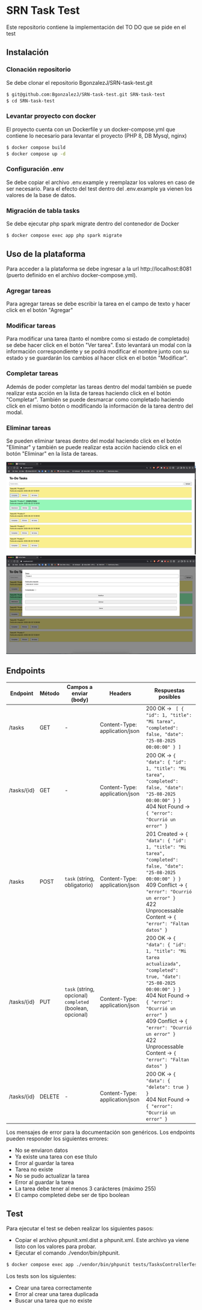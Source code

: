 # SRN Task Test

Este repositorio contiene la implementación del TO DO que se pide en el test

## Instalación

### Clonación repositorio

Se debe clonar el repositorio BgonzalezJ/SRN-task-test.git

```bash 
$ git@github.com:BgonzalezJ/SRN-task-test.git SRN-task-test
$ cd SRN-task-test
```

### Levantar proyecto con docker

El proyecto cuenta con un Dockerfile y un docker-compose.yml que contiene lo necesario para levantar el proyecto (PHP 8, DB Mysql, nginx)

```bash 
$ docker compose build
$ docker compose up -d
```

### Configuración .env

Se debe copiar el archivo .env.example y reemplazar los valores en caso de ser necesario. Para el efecto del test dentro del .env.example ya vienen los valores de la base de datos.

### Migración de tabla tasks

Se debe ejecutar php spark migrate dentro del contenedor de Docker

```bash 
$ docker compose exec app php spark migrate  
```

## Uso de la plataforma

Para acceder a la plataforma se debe ingresar a la url http://localhost:8081 (puerto definido en el archivo docker-compose.yml).

### Agregar tareas

Para agregar tareas se debe escribir la tarea en el campo de texto y hacer click en el botón "Agregar"

### Modificar tareas

Para modificar una tarea (tanto el nombre como si estado de completado) se debe hacer click en el botón "Ver tarea". Esto levantará un modal con la información correspondiente y se podrá modificar el nombre junto con su estado y se guardarán los cambios al hacer click en el botón "Modificar".

### Completar tareas
Además de poder completar las tareas dentro del modal también se puede realizar esta acción en la lista de tareas haciendo click en el botón "Completar". También se puede desmarcar como completado haciendo click en el mismo botón o modificando la información de la tarea dentro del modal.

### Eliminar tareas
Se pueden eliminar tareas dentro del modal haciendo click en el botón "Eliminar" y también se puede realizar esta acción haciendo click en el botón "Eliminar" en la lista de tareas.

![Lista de tareas](./frontend1.png)
![Modal de la tarea](./frontend2.png)


## Endpoints

| Endpoint         | Método | Campos a enviar (body)                     | Headers              | Respuestas posibles |
|-----------------|--------|-------------------------------------------|--------------------|-------------------|
| /tasks          | GET    | -                                         | Content-Type: application/json | 200 OK → ` [ { "id": 1, "title": "Mi tarea", "completed": false, "date": "25-08-2025 00:00:00" } ]` |
| /tasks/{id}     | GET    | -                                         | Content-Type: application/json | 200 OK → `{ "data": { "id": 1, "title": "Mi tarea", "completed": false, "date": "25-08-2025 00:00:00" } }`<br>404 Not Found → `{ "error": "Ocurrió un error" }` |
| /tasks          | POST   | `task` (string, obligatorio)             | Content-Type: application/json | 201 Created → `{ "data": { "id": 1, "title": "Mi tarea", "completed": false, "date": "25-08-2025 00:00:00" } }`<br>409 Conflict → `{ "error": "Ocurrió un error" }`<br>422 Unprocessable Content → `{ "error": "Faltan datos" }` |
| /tasks/{id}     | PUT    | `task` (string, opcional)<br>`completed` (boolean, opcional) | Content-Type: application/json | 200 OK → `{ "data": { "id": 1, "title": "Mi tarea actualizada", "completed": true, "date": "25-08-2025 00:00:00" } }`<br>404 Not Found → `{ "error": "Ocurrió un error" }`<br>409 Conflict → `{ "error": "Ocurrió un error" }`<br>422 Unprocessable Content → `{ "error": "Faltan datos" }` |
| /tasks/{id}     | DELETE | -                                         | Content-Type: application/json | 200 OK → `{ "data": { "delete": true } }`<br>404 Not Found → `{ "error": "Ocurrió un error" }` |

Los mensajes de error para la documentación son genéricos. Los endpoints pueden responder los siguientes errores:

- No se enviaron datos
- Ya existe una tarea con ese título
- Error al guardar la tarea
- Tarea no existe
- No se pudo actualizar la tarea
- Error al guardar la tarea
- La tarea debe tener al menos 3 carácteres (máximo 255)
- El campo completed debe ser de tipo boolean

## Test

Para ejecutar el test se deben realizar los siguientes pasos:

- Copiar el archivo phpunit.xml.dist a phpunit.xml. Este archivo ya viene listo con los valores para probar.
- Ejecutar el comando ./vendor/bin/phpunit.

```bash 
$ docker compose exec app ./vendor/bin/phpunit tests/TasksControllerTest.php
```

Los tests son los siguientes:

- Crear una tarea correctamente
- Error al crear una tarea duplicada
- Buscar una tarea que no existe
